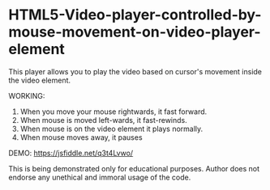 # HTML5-Video-player-controlled-by-mouse-movement-on-video-player-element
This player allows you to play the video based on cursor's movement inside the video element.

WORKING:
1) When you move your mouse rightwards, it fast forward.
2) When mouse is moved left-wards, it fast-rewinds.
3) When mouse is on the video element it plays normally.
4) When mouse moves away, it pauses

DEMO: https://jsfiddle.net/q3t4Lvwo/


This is being demonstrated only for educational purposes. Author does not endorse any unethical and immoral usage of the code.
